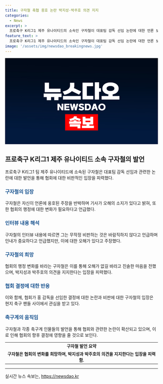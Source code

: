```yaml
---
title: 구자철 축협 옹호 논란 박지성·박주호 의견 지지
categories:
  - News
excerpt: >
  프로축구 K리그1 제주 유나이티드의 소속인 구자철이 대표팀 감독 선임 논란에 대한 언론 보도에 대해 반박했다. 이에 대한 해명을 통해 협회의 변경이 필요하다는 견해를 제시하며 오인이 없기를 바란다는 강조를 했다. 또한, 재조명된 과거의 국제대회에서의 업적과 박지성, 박주호와의 관계를 언급하며 현재의 협회 결정을 비판했다. 또한, 축구 팬들과 다른 축구 관계자들이 협회의 결정에 대한 비판을 공개적으로 나타내며 협회 내부에 대한 불만을 털어놓았다.
feature_text: >
  프로축구 K리그1 제주 유나이티드의 소속인 구자철이 대표팀 감독 선임 논란에 대한 언론 보도에 대해 반박했다. 이에 대한 해명을 통해 협회의 변경이 필요하다는 견해를 제시하며 오인이 없기를 바란다는 강조를 했다. 또한, 재조명된 과거의 국제대회에서의 업적과 박지성, 박주호와의 관계를 언급하며 현재의 협회 결정을 비판했다. 또한, 축구 팬들과 다른 축구 관계자들이 협회의 결정에 대한 비판을 공개적으로 나타내며 협회 내부에 대한 불만을 털어놓았다.
image: '/assets/img/newsdao_breakingnews.jpg'
---
```


<p><img src="/assets/img/newsdao_breakingnews.jpg" alt="bookingtag 속보" /></p>

<h2 data-ke-size="size26">프로축구 K리그1 제주 유나이티드 소속 구자철의 발언</h2>

<p data-ke-size="size16">프로축구 K리그1 팀 제주 유나이티드에 소속된 구자철은 대표팀 감독 선임과 관련한 논란에 대한 발언을 통해 협회에 대한 비판적인 입장을 피력했다.</p>

<h3><b><span style="color: #1a5490;">구자철의 입장</span></b></h3>

<p data-ke-size="size16">구자철은 자신이 언론에 옹호된 주장을 반박하며 기사가 오해의 소지가 있다고 밝혀, 또한 협회의 행정에 대한 변화가 필요하다고 언급했다.</p>

<h3><b><span style="color: #1a5490;">인터뷰 내용 해석</span></b></h3>

<p data-ke-size="size16">구자철의 인터뷰 내용에 따르면 그는 무작정 비판하는 것은 바람직하지 않다고 언급하며 인내가 중요하다고 언급했지만, 이에 대한 오해가 있다고 주장했다.</p>

<h3><b><span style="color: #1a5490;">구자철의 희망</span></b></h3>

<p data-ke-size="size16">협회의 행정 변화를 바라는 구자철은 이를 통해 오해가 없길 바라고 진솔한 마음을 전했으며, 박지성과 박주호의 의견을 지지한다는 입장을 피력했다.</p>

<h3><b><span style="color: #1a5490;">협회 결정에 대한 반응</span></b></h3>

<p data-ke-size="size16">이와 함께, 협회가 홍 감독을 선임한 결정에 대한 논란과 비판에 대한 구자철의 입장은 현지 축구 팬들 사이에서 관심을 받고 있다.</p>

<h3><b><span style="color: #1a5490;">축구계의 움직임</span></b></h3>

<p data-ke-size="size16">구자철과 각종 축구계 인물들의 발언을 통해 협회와 관련한 논란이 확산되고 있으며, 이로 인해 협회의 향후 결정에 영향을 줄 것으로 보인다.</p>

<table>
  <tr>
    <td style="text-align: center; height: 17px;"><b>구자철 발언 요약</b></td>
  </tr>
  <tr>
    <td style="text-align: center; height: 17px;"><b>구자철은 협회의 변화를 희망하며, 박지성과 박주호의 의견을 지지한다는 입장을 피력함.</b></td>
  </tr>
</table>

<hr>
실시간 뉴스 속보는, <a href="https://newsdao.kr" rel="dofollow">https://newsdao.kr</a>



